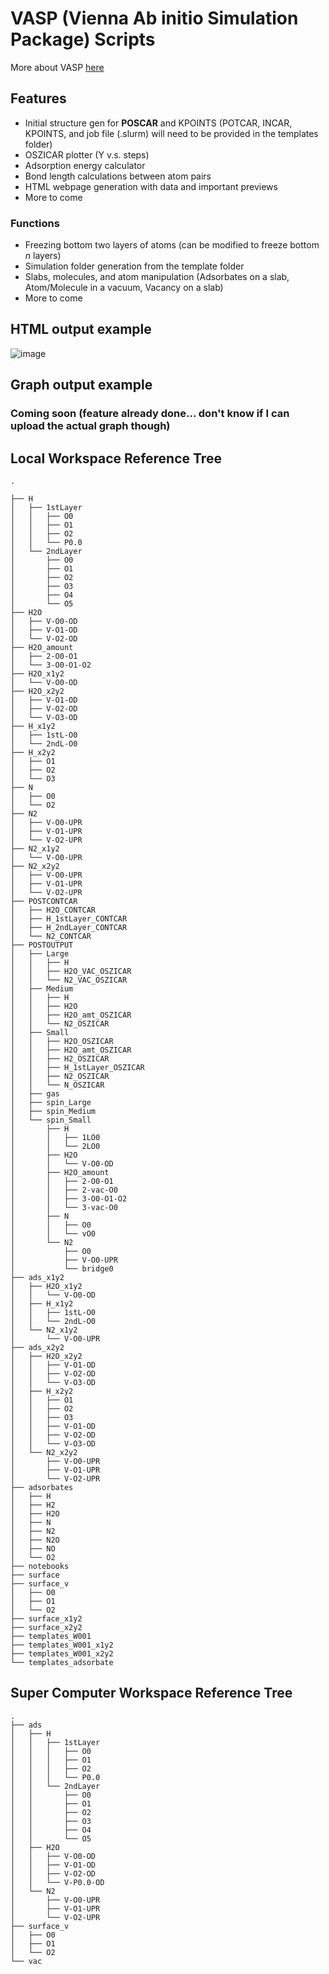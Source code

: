 # VASP (Vienna Ab initio Simulation Package) Scripts
More about VASP [here](https://www.vasp.at/)

## Features
- Initial structure gen for **POSCAR** and KPOINTS (POTCAR, INCAR, KPOINTS, and job file (.slurm) will need to be provided in the templates folder) 
- OSZICAR plotter (Y v.s. steps)
- Adsorption energy calculator
- Bond length calculations between atom pairs
- HTML webpage generation with data and important previews
- More to come

### Functions
- Freezing bottom two layers of atoms (can be modified to freeze bottom *n* layers)
- Simulation folder generation from the template folder
- Slabs, molecules, and atom manipulation (Adsorbates on a slab, Atom/Molecule in a vacuum, Vacancy on a slab)
- More to come

## HTML output example
![image](https://github.com/EDED2314/VASP-scripts/blob/main/HTML%20Output%20Example%207.16.24.jpg)

## Graph output example

### Coming soon (feature already done... don't know if I can upload the actual graph though)

## Local Workspace Reference Tree
```
.

├── H
│   ├── 1stLayer
│   │   ├── O0
│   │   ├── O1
│   │   ├── O2
│   │   └── P0.0
│   └── 2ndLayer
│       ├── O0
│       ├── O1
│       ├── O2
│       ├── O3
│       ├── O4
│       └── O5
├── H2O
│   ├── V-O0-OD
│   ├── V-O1-OD
│   └── V-O2-OD
├── H2O_amount
│   ├── 2-O0-O1
│   └── 3-O0-O1-O2
├── H2O_x1y2
│   └── V-O0-OD
├── H2O_x2y2
│   ├── V-O1-OD
│   ├── V-O2-OD
│   └── V-O3-OD
├── H_x1y2
│   ├── 1stL-O0
│   └── 2ndL-O0
├── H_x2y2
│   ├── O1
│   ├── O2
│   └── O3
├── N
│   ├── O0
│   └── O2
├── N2
│   ├── V-O0-UPR
│   ├── V-O1-UPR
│   └── V-O2-UPR
├── N2_x1y2
│   └── V-O0-UPR
├── N2_x2y2
│   ├── V-O0-UPR
│   ├── V-O1-UPR
│   └── V-O2-UPR
├── POSTCONTCAR
│   ├── H2O_CONTCAR
│   ├── H_1stLayer_CONTCAR
│   ├── H_2ndLayer_CONTCAR
│   └── N2_CONTCAR
├── POSTOUTPUT
│   ├── Large
│   │   ├── H
│   │   ├── H2O_VAC_OSZICAR
│   │   └── N2_VAC_OSZICAR
│   ├── Medium
│   │   ├── H
│   │   ├── H2O
│   │   ├── H2O_amt_OSZICAR
│   │   └── N2_OSZICAR
│   ├── Small
│   │   ├── H2O_OSZICAR
│   │   ├── H2O_amt_OSZICAR
│   │   ├── H2_OSZICAR
│   │   ├── H_1stLayer_OSZICAR
│   │   ├── N2_OSZICAR
│   │   └── N_OSZICAR
│   ├── gas
│   ├── spin_Large
│   ├── spin_Medium
│   └── spin_Small
│       ├── H
│       │   ├── 1LO0
│       │   └── 2LO0
│       ├── H2O
│       │   └── V-O0-OD
│       ├── H2O_amount
│       │   ├── 2-O0-O1
│       │   ├── 2-vac-O0
│       │   ├── 3-O0-O1-O2
│       │   └── 3-vac-O0
│       ├── N
│       │   ├── O0
│       │   └── vO0
│       └── N2
│           ├── O0
│           ├── V-O0-UPR
│           └── bridge0
├── ads_x1y2
│   ├── H2O_x1y2
│   │   └── V-O0-OD
│   ├── H_x1y2
│   │   ├── 1stL-O0
│   │   └── 2ndL-O0
│   └── N2_x1y2
│       └── V-O0-UPR
├── ads_x2y2
│   ├── H2O_x2y2
│   │   ├── V-O1-OD
│   │   ├── V-O2-OD
│   │   └── V-O3-OD
│   ├── H_x2y2
│   │   ├── O1
│   │   ├── O2
│   │   ├── O3
│   │   ├── V-O1-OD
│   │   ├── V-O2-OD
│   │   └── V-O3-OD
│   └── N2_x2y2
│       ├── V-O0-UPR
│       ├── V-O1-UPR
│       └── V-O2-UPR
├── adsorbates
│   ├── H
│   ├── H2
│   ├── H2O
│   ├── N
│   ├── N2
│   ├── N2O
│   ├── NO
│   └── O2
├── notebooks
├── surface
├── surface_v
│   ├── O0
│   ├── O1
│   └── O2
├── surface_x1y2
├── surface_x2y2
├── templates_W001
├── templates_W001_x1y2
├── templates_W001_x2y2
└── templates_adsorbate
```
## Super Computer Workspace Reference Tree
```
.
├── ads
│   ├── H
│   │   ├── 1stLayer
│   │   │   ├── O0
│   │   │   ├── O1
│   │   │   ├── O2
│   │   │   └── P0.0
│   │   └── 2ndLayer
│   │       ├── O0
│   │       ├── O1
│   │       ├── O2
│   │       ├── O3
│   │       ├── O4
│   │       └── O5
│   ├── H2O
│   │   ├── V-O0-OD
│   │   ├── V-O1-OD
│   │   ├── V-O2-OD
│   │   └── V-P0.0-OD
│   └── N2
│       ├── V-O0-UPR
│       ├── V-O1-UPR
│       └── V-O2-UPR
├── surface_v
│   ├── O0
│   ├── O1
│   └── O2
└── vac
```
